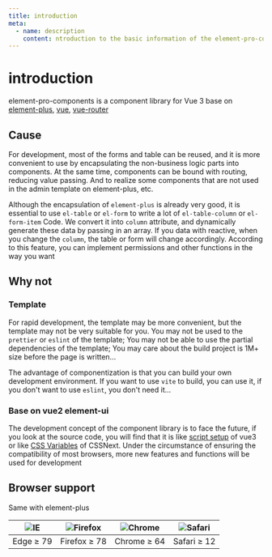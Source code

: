 ```yaml
---
title: introduction
meta:
  - name: description
    content: ntroduction to the basic information of the element-pro-components component library
---
```


# introduction

element-pro-components is a component library for Vue 3 base on [element-plus](https://element-plus.org/), [vue](https://v3.vuejs.org/), [vue-router](https://next.router.vuejs.org/)

## Cause

For development, most of the forms and table can be reused, and it is more convenient to use by encapsulating the non-business logic parts into components. At the same time, components can be bound with routing, reducing value passing. And to realize some components that are not used in the admin template on element-plus, etc.

Although the encapsulation of `element-plus` is already very good, it is essential to use `el-table` or `el-form` to write a lot of `el-table-column` or `el-form-item` Code. We convert it into `column` attribute, and dynamically generate these data by passing in an array. If you data with reactive, when you change the `column`, the table or form will change accordingly. According to this feature, you can implement permissions and other functions in the way you want

## Why not

### Template

For rapid development, the template may be more convenient, but the template may not be very suitable for you. You may not be used to the `prettier` or `eslint` of the template; You may not be able to use the partial dependencies of the template; You may care about the build project is 1M+ size before the page is written...

The advantage of componentization is that you can build your own development environment. If you want to use `vite` to build, you can use it, if you don't want to use `eslint`, you don't need it...

### Base on vue2 element-ui

The development concept of the component library is to face the future, if you look at the source code, you will find that it is like [script setup](https://github.com/vuejs/rfcs/pull/227.) of vue3 or like [CSS Variables](https://developer.mozilla.org/en-US/docs/Web/CSS/--*) of CSSNext. Under the circumstance of ensuring the compatibility of most browsers, more new features and functions will be used for development

## Browser support

Same with element-plus

| ![IE](https://cdn.jsdelivr.net/npm/@browser-logos/edge/edge_32x32.png) | ![Firefox](https://cdn.jsdelivr.net/npm/@browser-logos/firefox/firefox_32x32.png) | ![Chrome](https://cdn.jsdelivr.net/npm/@browser-logos/chrome/chrome_32x32.png) | ![Safari](https://cdn.jsdelivr.net/npm/@browser-logos/safari/safari_32x32.png) |
| ---------------------------------------------------------------------- | --------------------------------------------------------------------------------- | ------------------------------------------------------------------------------ | ------------------------------------------------------------------------------ |
| Edge ≥ 79                                                              | Firefox ≥ 78                                                                      | Chrome ≥ 64                                                                    | Safari ≥ 12                                                                    |

